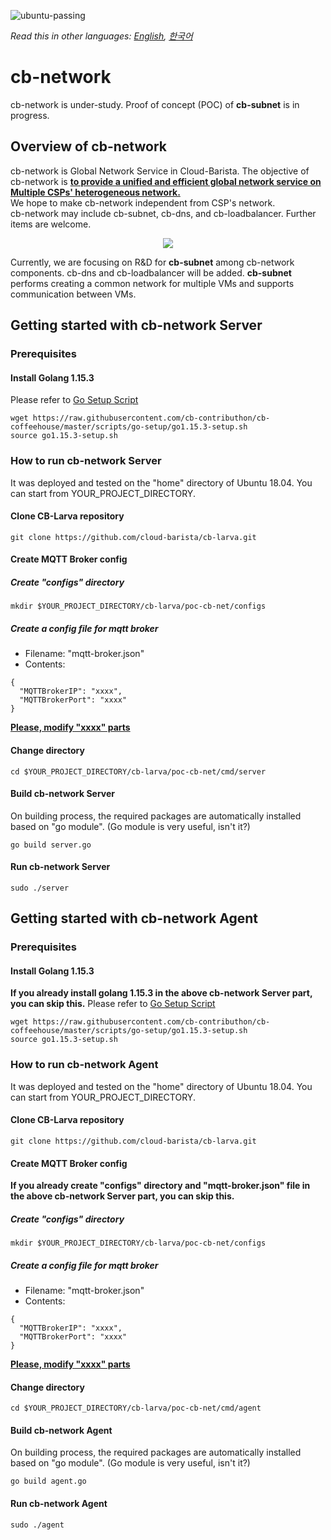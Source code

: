 ![ubuntu-passing](https://img.shields.io/badge/ubuntu18.04-passing-success)

*Read this in other languages: [English](https://github.com/cloud-barista/cb-larva/blob/master/poc-cb-net/README.md), [한국어](https://github.com/cloud-barista/cb-larva/blob/master/poc-cb-net/README.KR.md)*

# cb-network

cb-network is under-study. Proof of concept (POC) of **cb-subnet** is in progress.

## Overview of cb-network
cb-network is Global Network Service in Cloud-Barista. The objective of cb-network is <ins>**to provide a unified and efficient global network service on Multiple CSPs' heterogeneous network.**</ins>   
We hope to make cb-network independent from CSP's network.   
cb-network may include cb-subnet, cb-dns, and cb-loadbalancer. Further items are welcome.

<p align="center">
  <img src="https://user-images.githubusercontent.com/7975459/99206719-7ea7c500-27ff-11eb-96f3-bc912bf7143a.png">
</p>

Currently, we are focusing on R&D for **cb-subnet** among cb-network components. cb-dns and cb-loadbalancer will be added.
**cb-subnet** performs creating a common network for multiple VMs and supports communication between VMs.

## Getting started with cb-network Server
### Prerequisites
#### Install Golang 1.15.3
Please refer to [Go Setup Script](https://github.com/cb-contributhon/cb-coffeehouse/tree/master/scripts/go-setup)
```
wget https://raw.githubusercontent.com/cb-contributhon/cb-coffeehouse/master/scripts/go-setup/go1.15.3-setup.sh
source go1.15.3-setup.sh
```

### How to run cb-network Server
It was deployed and tested on the "home" directory of Ubuntu 18.04. You can start from YOUR_PROJECT_DIRECTORY.

#### Clone CB-Larva repository
```
git clone https://github.com/cloud-barista/cb-larva.git
```

#### Create MQTT Broker config
##### Create "configs" directory
```
mkdir $YOUR_PROJECT_DIRECTORY/cb-larva/poc-cb-net/configs
```
##### Create a config file for mqtt broker
- Filename: "mqtt-broker.json"
- Contents:
```
{
  "MQTTBrokerIP": "xxxx",
  "MQTTBrokerPort": "xxxx"
}
```
**<ins>Please, modify "xxxx" parts</ins>**

#### Change directory
```
cd $YOUR_PROJECT_DIRECTORY/cb-larva/poc-cb-net/cmd/server
```

#### Build cb-network Server
On building process, the required packages are automatically installed based on "go module". (Go module is very useful, isn't it?)
```
go build server.go
```

#### Run cb-network Server
```
sudo ./server
```


## Getting started with cb-network Agent
### Prerequisites
#### Install Golang 1.15.3
**If you already install golang 1.15.3 in the above cb-network Server part, you can skip this.**
Please refer to [Go Setup Script](https://github.com/cb-contributhon/cb-coffeehouse/tree/master/scripts/go-setup)
```
wget https://raw.githubusercontent.com/cb-contributhon/cb-coffeehouse/master/scripts/go-setup/go1.15.3-setup.sh
source go1.15.3-setup.sh
```

### How to run cb-network Agent
It was deployed and tested on the "home" directory of Ubuntu 18.04. You can start from YOUR_PROJECT_DIRECTORY.

#### Clone CB-Larva repository
```
git clone https://github.com/cloud-barista/cb-larva.git
```

#### Create MQTT Broker config
**If you already create "configs" directory and "mqtt-broker.json" file in the above cb-network Server part, you can skip this.**
##### Create "configs" directory
```
mkdir $YOUR_PROJECT_DIRECTORY/cb-larva/poc-cb-net/configs
```
##### Create a config file for mqtt broker
- Filename: "mqtt-broker.json"
- Contents:
```
{
  "MQTTBrokerIP": "xxxx",
  "MQTTBrokerPort": "xxxx"
}
```
**<ins>Please, modify "xxxx" parts</ins>**

#### Change directory
```
cd $YOUR_PROJECT_DIRECTORY/cb-larva/poc-cb-net/cmd/agent
```

#### Build cb-network Agent
On building process, the required packages are automatically installed based on "go module". (Go module is very useful, isn't it?)

```
go build agent.go
```

#### Run cb-network Agent
```
sudo ./agent
```
